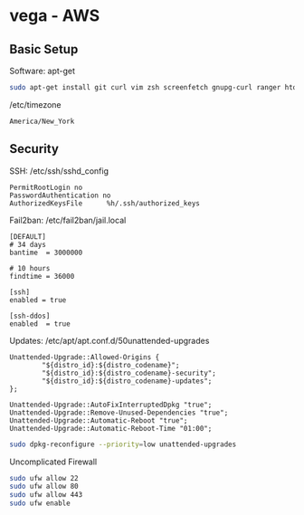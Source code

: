 vega - AWS
==========

Basic Setup
-----------

Software: apt-get
```bash
sudo apt-get install git curl vim zsh screenfetch gnupg-curl ranger htop ufw fail2ban
```

/etc/timezone
```
America/New_York
```


Security
--------

SSH: /etc/ssh/sshd_config
```
PermitRootLogin no
PasswordAuthentication no
AuthorizedKeysFile      %h/.ssh/authorized_keys
```

Fail2ban: /etc/fail2ban/jail.local
```
[DEFAULT]
# 34 days
bantime  = 3000000

# 10 hours
findtime = 36000

[ssh]
enabled = true

[ssh-ddos]
enabled  = true
```

Updates: /etc/apt/apt.conf.d/50unattended-upgrades
```
Unattended-Upgrade::Allowed-Origins {
        "${distro_id}:${distro_codename}";
        "${distro_id}:${distro_codename}-security";
        "${distro_id}:${distro_codename}-updates";
};

Unattended-Upgrade::AutoFixInterruptedDpkg "true";
Unattended-Upgrade::Remove-Unused-Dependencies "true";
Unattended-Upgrade::Automatic-Reboot "true";
Unattended-Upgrade::Automatic-Reboot-Time "01:00";
```

```bash
sudo dpkg-reconfigure --priority=low unattended-upgrades
```

Uncomplicated Firewall
```bash
sudo ufw allow 22
sudo ufw allow 80
sudo ufw allow 443
sudo ufw enable
```
